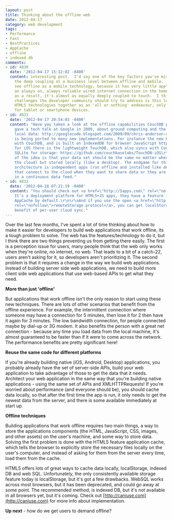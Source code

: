 ```yaml
---
layout: post
title: Thinking about the offline web
date: 2012-04-17
category: web development
tags:
- Performance
- Fast
- BestPractices
- AppCache
- offline
- indexed db
comments:
- id: 4830
  date: '2012-04-17 15:12:02 -0400'
  content: interesting post.  I'd say one of the key factors you've missed here is
    the deep coupling at a business level between offline and mobile.  Product managers
    see offline as a mobile technology, because it has very little application to
    an always on, always reliable wired internet connection in the home or office.  And
    as a result, it's almost as equally deeply coupled to touch.  I think one of the
    challenges the developer community should try to address is this lumping of all
    HTML5 technologies together as an 'all or nothing' endeavour, only to be considered
    for tablet or smartphone devices.
- id: 4831
  date: '2012-04-17 20:54:03 -0400'
  content: "Have you taken a look at the offline capabilities CouchDB provides? I
    gave a tech talk at Google in 2009, about ground computing and the benefits of
    local data: http://googlecode.blogspot.com/2009/09/chris-anderson-couchdb-relaxing-offline.html\r\n\r\nCouch
    is being ported to many new implementations. For instance the new PouchDB syncs
    with CouchDB, and is built on IndexedDB for browser JavaScript https://github.com/mikeal/pouchdb\r\n\r\nAlso
    for iOS there is the lightweight TouchDB, which also syncs with CouchDB and uses
    SQLite for storage: https://github.com/couchbaselabs/TouchDB-iOS\r\n\r\nThe essence
    of the idea is that your data set should be the same no matter where you are (like
    the cloud) but stored locally (like a desktop). The endgame for this application
    architecture is independent apps (run offline and installed like desktop apps)
    that connect to the cloud when they want to share data or they are interested
    in a continuous data feed."
- id: 4832
  date: '2012-04-18 07:21:19 -0400'
  content: "You should check out <a href=\"http://5apps.com\" rel=\"nofollow\">5apps</a>.
    It's a deployment platform for HTML5+JS apps, they have a feature for enabling
    AppCache by default.\r\n\r\nAnd if you use the open <a href=\"http://unhosted.org/#remotestorage\"
    rel=\"nofollow\">remoteStorage protocol</a>, you can get localStorage with the
    benefit of per-user cloud sync."
---
```


Over the last few months, I've spent a lot of time thinking about how to make it easier for developers to build web applications that work offline, its a tough problem to solve. The web has the features/technology to do it, but I think there are two things preventing us from getting there easily. The first is a perception issue for users, many people think that the web only works when they're online, no internet, no web. That leads to a bit of a catch-22, users aren't asking for it, so developers aren't prioritizing it. The second problem is that it requires a change in the way we build web applications. Instead of building server side web applications, we need to build more client side web applications that use web-based APIs to get what they need.

**More than just 'offline'**

But applications that work offline isn't the only reason to start using these new techniques. There are lots of other scenarios that benefit from the offline experience. For example, the intermittent connection where someone may have a connection for 5 minutes, then lose it for 2 then have it again for 3 minutes. The low bandwidth connection, for people connected maybe by dial-up or 3G modem. It also benefits the person with a great net connection - because any time you load data from the local machine, it's almost guaranteed to be faster than if it were to come across the network. The performance benefits are pretty significant here!

**Reuse the same code for different platforms**

If you're already building native (iOS, Android, Desktop) applications, you probably already have the set of server-side APIs, build your web application to take advantage of those to get the data that it needs. Architect your web application in the same way that you're building native applications - using the same set of APIs and XMLHTTPRequests! If you're worried about performance (and everyone should be), you should cache data locally, so that after the first time the app is run, it only needs to get the newest data from the server, and there is some available immediately at start up.

**Offline techniques**

Building applications that work offline requires two main things, a way to store the applications components (the HTML, JavaScript, CSS, images, and other assets) on the user's machine, and some way to store data. Solving the first problem is done with the HTML5 feature application cache, which tells the browser to explicitly store the necessary files locally on the user's computer, and instead of asking for them from the server every time, load them from the cache.

HTML5 offers lots of great ways to cache data locally, localStorage, indexed DB and web SQL. Unfortunately, the only consistently available storage feature today is localStorage, but it's got a few drawbacks. WebSQL works across most browsers, but it has been deprecated, and could go away at some point. The recommended method, is indexed DB, but it's not available in all browsers yet, but it's coming. Check out [http://caniuse.com](http://caniuse.com) for more info about implementation.

**Up next** - how do we get users to demand offline?
